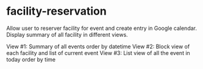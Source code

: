 # facility-reservation
Allow user to reserver facility for event and create entry in Google calendar.  Display summary of all facility in different views.

View #1: Summary of all events order by datetime
View #2: Block view of each facility and list of current event
View #3: List view of all the event in today order by time
